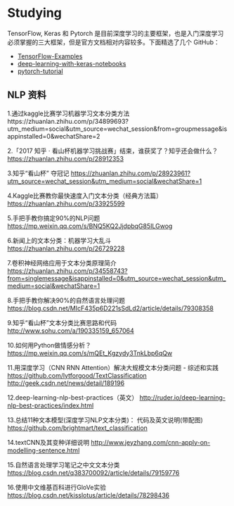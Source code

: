# Studying

TensorFlow, Keras 和 Pytorch 是目前深度学习的主要框架，也是入门深度学习必须掌握的三大框架，但是官方文档相对内容较多。下面精选了几个 GitHub：

- [TensorFlow-Examples](https://github.com/XNoteW/TensorFlow-Examples)
- [deep-learning-with-keras-notebooks](https://github.com/XNoteW/deep-learning-with-keras-notebooks)
- [pytorch-tutorial](https://github.com/XNoteW/pytorch-tutorial)

## NLP 资料

1.通过kaggle比赛学习机器学习文本分类方法https://zhuanlan.zhihu.com/p/34899693?utm_medium=social&utm_source=wechat_session&from=groupmessage&isappinstalled=0&wechatShare=2

2.「2017 知乎 · 看山杯机器学习挑战赛」结束，谁获奖了？知乎还会做什么？
https://zhuanlan.zhihu.com/p/28912353

3.知乎“看山杯” 夺冠记
https://zhuanlan.zhihu.com/p/28923961?utm_source=wechat_session&utm_medium=social&wechatShare=1

4.Kaggle比赛教你最快速度入门文本分类（经典方法篇）
https://zhuanlan.zhihu.com/p/33925599

5.手把手教你搞定90%的NLP问题
https://mp.weixin.qq.com/s/BNQ5KQ2JjdpbqG85ILGwog

6.新闻上的文本分类：机器学习大乱斗
https://zhuanlan.zhihu.com/p/26729228

7.卷积神经网络应用于文本分类原理简介
https://zhuanlan.zhihu.com/p/34558743?from=singlemessage&isappinstalled=0&utm_source=wechat_session&utm_medium=social&wechatShare=1

8.手把手教你解决90%的自然语言处理问题
https://blog.csdn.net/MIcF435p6D221sSdLd2/article/details/79308358

9.知乎“看山杯”文本分类比赛思路和代码
http://www.sohu.com/a/190335159_657064

10.如何用Python做情感分析？
https://mp.weixin.qq.com/s/mQEt_Kgzydy3TnkLbp6qQw

11.用深度学习（CNN RNN Attention）解决大规模文本分类问题 - 综述和实践
https://github.com/lytforgood/TextClassification
http://geek.csdn.net/news/detail/189196

12.deep-learning-nlp-best-practices（英文）
http://ruder.io/deep-learning-nlp-best-practices/index.html

13.总结11种文本模型(深度学习NLP文本分类)：
代码及英文说明(带配图)
https://github.com/brightmart/text_classification

14.textCNN及其变种详细说明
http://www.jeyzhang.com/cnn-apply-on-modelling-sentence.html

15.自然语言处理学习笔记之中文文本分类
https://blog.csdn.net/q383700092/article/details/79159776

16.使用中文维基百科进行GloVe实验
https://blog.csdn.net/kisslotus/article/details/78298436
